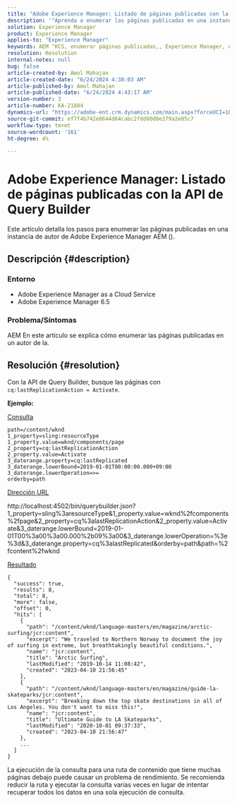 ```yaml
---
title: "Adobe Experience Manager: Listado de páginas publicadas con la API de Query Builder"
description: '"Aprenda a enumerar las páginas publicadas en una instancia de autor de Adobe Experience Manager AEM ()".'
solution: Experience Manager
product: Experience Manager
applies-to: "Experience Manager"
keywords: AEM "KCS, enumerar páginas publicadas,, Experience Manager, API de Query Builder, Instancia de autor, AEMaaCS, Experience Manager as a Cloud Service"
resolution: Resolution
internal-notes: null
bug: false
article-created-by: Amol Mahajan
article-created-date: "6/24/2024 4:38:03 AM"
article-published-by: Amol Mahajan
article-published-date: "6/24/2024 4:43:17 AM"
version-number: 3
article-number: KA-21884
dynamics-url: "https://adobe-ent.crm.dynamics.com/main.aspx?forceUCI=1&pagetype=entityrecord&etn=knowledgearticle&id=ddcd5385-e331-ef11-840a-000d3a34c086"
source-git-commit: ef7f4b742e0644d64cabc2fdd00d8e279a2e05c7
workflow-type: tm+mt
source-wordcount: '161'
ht-degree: 4%

---
```


# Adobe Experience Manager: Listado de páginas publicadas con la API de Query Builder


Este artículo detalla los pasos para enumerar las páginas publicadas en una instancia de autor de Adobe Experience Manager AEM ().

## Descripción {#description}


### <b>Entorno</b>

- Adobe Experience Manager as a Cloud Service
- Adobe Experience Manager 6.5




### <b>Problema/Síntomas</b>

AEM En este artículo se explica cómo enumerar las páginas publicadas en un autor de la.


## Resolución {#resolution}


Con la API de Query Builder, busque las páginas con `cq:lastReplicationAction = Activate`.

<b>Ejemplo:</b>

<u>Consulta</u>


```
path=/content/wknd
1_property=sling:resourceType
1_property.value=wknd/components/page
2_property=cq:lastReplicationAction
2_property.value=Activate
3_daterange.property=cq:lastReplicated
3_daterange.lowerBound=2019-01-01T00:00:00.000+09:00
3_daterange.lowerOperation=>=
orderby=path
```


<u>Dirección URL</u>

http://localhost:4502/bin/querybuilder.json?1_property=sling%3aresourceType&amp;1_property.value=wknd%2fcomponents%2fpage&amp;2_property=cq%3alastReplicationAction&amp;2_property.value=Activate&amp;3_daterange.lowerBound=2019-01-01T00%3a00%3a00.000%2b09%3a00&amp;3_daterange.lowerOperation=%3e%3d&amp;3_daterange.property=cq%3alastReplicated&amp;orderby=path&amp;path=%2fcontent%2fwknd

<u>Resultado</u>


```
{
  "success": true,
  "results": 8,
  "total": 8,
  "more": false,
  "offset": 0,
  "hits": [ 
    {
      "path": "/content/wknd/language-masters/en/magazine/arctic-surfing/jcr:content",
      "excerpt": "We traveled to Northern Norway to document the joy of surfing in extreme, but breathtakingly beautiful conditions.",
      "name": "jcr:content",
      "title": "Arctic Surfing",
      "lastModified": "2019-10-14 11:08:42",
      "created": "2023-04-10 21:56:45"
    },
    {
      "path": "/content/wknd/language-masters/en/magazine/guide-la-skateparks/jcr:content",
      "excerpt": "Breaking down the top skate destinations in all of Los Angeles. You don't want to miss this!",
      "name": "jcr:content",
      "title": "Ultimate Guide to LA Skateparks",
      "lastModified": "2020-10-01 09:37:33",
      "created": "2023-04-10 21:56:47"
    },
    ...
  ] 
}
```


La ejecución de la consulta para una ruta de contenido que tiene muchas páginas debajo puede causar un problema de rendimiento. Se recomienda reducir la ruta y ejecutar la consulta varias veces en lugar de intentar recuperar todos los datos en una sola ejecución de consulta.
